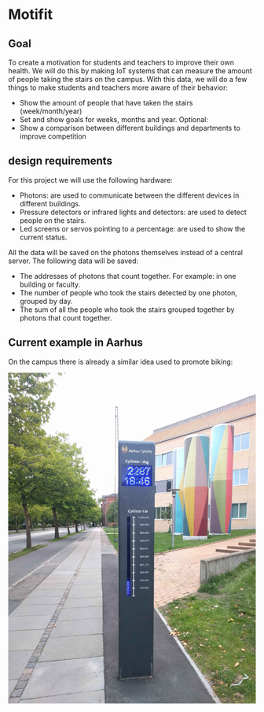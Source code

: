 # Motifit

## Goal
To create a motivation for students and teachers to improve their own health.
We will do this by making IoT systems that can measure the amount of people taking the stairs on the campus.
With this data, we will do a few things to make students and teachers more aware of their behavior:
* Show the amount of people that have taken the stairs (week/month/year)
* Set and show goals for weeks, months and year.
Optional:
* Show a comparison between different buildings and departments to improve competition

## design requirements 
For this project we will use the following hardware:

* Photons: are used to communicate between the different devices in different buildings.
* Pressure detectors or infrared lights and detectors: are used to detect people on the stairs.
* Led screens or servos pointing to a percentage: are used to show the current status.

All the data will be saved on the photons themselves instead of a central server. The following data will be saved:

* The addresses of photons that count together. For example: in one building or faculty.
* The number of people who took the stairs detected by one photon, grouped by day.
* The sum of all the people who took the stairs grouped together by photons that count together.

## Current example in Aarhus
On the campus there is already a similar idea used to promote biking:

<img src="https://github.com/winterworks/Motifit/blob/master/bikes.jpg" width="512">

